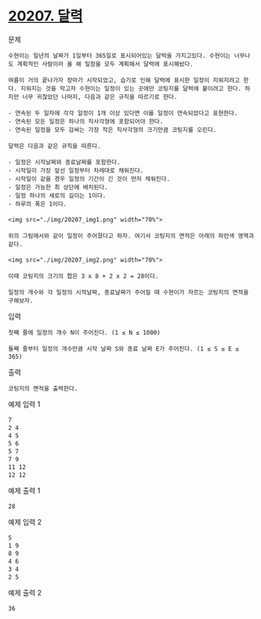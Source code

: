 

# [20207. 달력](https://www.acmicpc.net/problem/20207)

문제

    수현이는 일년의 날짜가 1일부터 365일로 표시되어있는 달력을 가지고있다. 수현이는 너무나도 계획적인 사람이라 올 해 일정을 모두 계획해서 달력에 표시해놨다. 

    여름이 거의 끝나가자 장마가 시작되었고, 습기로 인해 달력에 표시한 일정이 지워지려고 한다. 지워지는 것을 막고자 수현이는 일정이 있는 곳에만 코팅지를 달력에 붙이려고 한다. 하지만 너무 귀찮았던 나머지, 다음과 같은 규칙을 따르기로 한다.

    - 연속된 두 일자에 각각 일정이 1개 이상 있다면 이를 일정이 연속되었다고 표현한다.
    - 연속된 모든 일정은 하나의 직사각형에 포함되어야 한다. 
    - 연속된 일정을 모두 감싸는 가장 작은 직사각형의 크기만큼 코팅지를 오린다.

    달력은 다음과 같은 규칙을 따른다.

    - 일정은 시작날짜와 종료날짜를 포함한다.
    - 시작일이 가장 앞선 일정부터 차례대로 채워진다.
    - 시작일이 같을 경우 일정의 기간이 긴 것이 먼저 채워진다.
    - 일정은 가능한 최 상단에 배치된다.
    - 일정 하나의 세로의 길이는 1이다. 
    - 하루의 폭은 1이다. 

    <img src="./img/20207_img1.png" width="70%">

    위의 그림에서와 같이 일정이 주어졌다고 하자. 여기서 코팅지의 면적은 아래의 파란색 영역과 같다.

    <img src="./img/20207_img2.png" width="70%">

    이때 코팅지의 크기의 합은 3 x 8 + 2 x 2 = 28이다. 

    일정의 개수와 각 일정의 시작날짜, 종료날짜가 주어질 때 수현이가 자르는 코팅지의 면적을 구해보자.

입력

    첫째 줄에 일정의 개수 N이 주어진다. (1 ≤ N ≤ 1000)

    둘째 줄부터 일정의 개수만큼 시작 날짜 S와 종료 날짜 E가 주어진다. (1 ≤ S ≤ E ≤ 365)

출력

    코팅지의 면적을 출력한다.

예제 입력 1 

    7
    2 4
    4 5
    5 6
    5 7
    7 9
    11 12
    12 12

예제 출력 1 

    28

예제 입력 2 

    5
    1 9
    8 9
    4 6
    3 4
    2 5

예제 출력 2 

    36